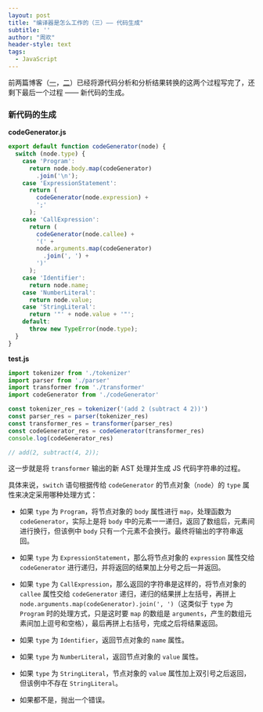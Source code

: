 ```yaml
---
layout: post
title: "编译器是怎么工作的（三）—— 代码生成"
subtitle: ''
author: "周欢"
header-style: text
tags:
  - JavaScript
---
```


前两篇博客（[一](https://zhou-huan.github.io/2018/12/09/how-dose-compiler-work1/)，[二](https://zhou-huan.github.io/2018/12/09/how-dose-compiler-work2/)）已经将源代码分析和分析结果转换的这两个过程写完了，还剩下最后一个过程 —— 新代码的生成。

### 新代码的生成

**codeGenerator.js**

```js
export default function codeGenerator(node) {
  switch (node.type) {
    case 'Program':
      return node.body.map(codeGenerator)
        .join('\n');
    case 'ExpressionStatement':
      return (
        codeGenerator(node.expression) +
        ';'
      );
    case 'CallExpression':
      return (
        codeGenerator(node.callee) +
        '(' +
        node.arguments.map(codeGenerator)
          .join(', ') +
        ')'
      );
    case 'Identifier':
      return node.name;
    case 'NumberLiteral':
      return node.value;
    case 'StringLiteral':
      return '"' + node.value + '"';
    default:
      throw new TypeError(node.type);
  }
}
```

**test.js**

```js
import tokenizer from './tokenizer'
import parser from './parser'
import transformer from './transformer'
import codeGenerator from './codeGenerator'

const tokenizer_res = tokenizer('(add 2 (subtract 4 2))')
const parser_res = parser(tokenizer_res)
const transformer_res = transformer(parser_res)
const codeGenerator_res = codeGenerator(transformer_res)
console.log(codeGenerator_res)

// add(2, subtract(4, 2));
```

这一步就是将 `transformer` 输出的新 AST 处理并生成 JS 代码字符串的过程。

具体来说，`switch` 语句根据传给 `codeGenerator` 的节点对象（`node`）的 `type` 属性来决定采用哪种处理方式：

* 如果 `type` 为 `Program`，将节点对象的 `body` 属性进行 `map`，处理函数为 `codeGenerator`，实际上是将 `body` 中的元素一一递归，返回了数组后，元素间进行换行，但该例中 `body` 只有一个元素不会换行。最终将输出的字符串返回。

* 如果 `type` 为 `ExpressionStatement`，那么将节点对象的 `expression` 属性交给 `codeGenerator` 进行递归，并将返回的结果加上分号之后一并返回。

* 如果 `type` 为 `CallExpression`，那么返回的字符串是这样的，将节点对象的 `callee` 属性交给 `codeGenerator` 递归，递归的结果拼上左括号，再拼上 `node.arguments.map(codeGenerator).join(', ')`（这类似于 `type` 为 `Program` 时的处理方式，只是这时要 `map` 的数组是 `arguments`，产生的数组元素间加上逗号和空格），最后再拼上右括号，完成之后将结果返回。

* 如果 `type` 为 `Identifier`，返回节点对象的 `name` 属性。

* 如果 `type` 为 `NumberLiteral`，返回节点对象的 `value` 属性。

* 如果 `type` 为 `StringLiteral`，节点对象的 `value` 属性加上双引号之后返回，但该例中不存在 `StringLiteral`。

* 如果都不是，抛出一个错误。
